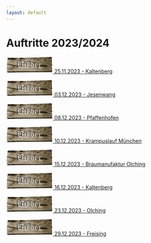 ```yaml
---
layout: default
---
```

# Auftritte 2023/2024

[![Galerie](../assets/img/brettbilder.png '25.11.2023 - Kaltenberg') 25.11.2023 - Kaltenberg ](./kaltenberg-25_11_23.html)

[![Galerie](../assets/img/brettbilder.png '03.12.2023 - Jesenwang') 03.12.2023 - Jesenwang ](./jesenwang-03_12_23.html)

[![Galerie](../assets/img/brettbilder.png '08.12.2023 - Pfaffenhofen') 08.12.2023 - Pfaffenhofen ](./pfaffenhofen-08_12_23.html)

[![Galerie](../assets/img/brettbilder.png '10.12.2023 - Krampuslauf München') 10.12.2023 - Krampuslauf München ](./muc-10_12_23.html)

[![Galerie](../assets/img/brettbilder.png '15.12.2023 - Braumanufaktur Olching') 15.12.2023 - Braumanufaktur Olching ](./obm-15_12_23.html)

[![Galerie](../assets/img/brettbilder.png '16.12.2023 - Kaltenberg') 16.12.2023 - Kaltenberg ](./kaltenberg-16_12_23.html)

[![Galerie](../assets/img/brettbilder.png '23.12.2023 - Olching') 23.12.2023 - Olching ](./olching-23_12_23.html)

[![Galerie](../assets/img/brettbilder.png '29.12.2023 - Freising') 29.12.2023 - Freising ](./freising-29_12_23.html)